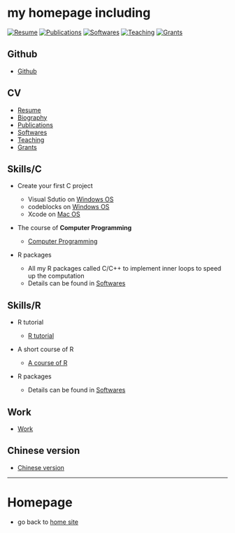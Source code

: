 
# my homepage including 
[![Resume](https://img.shields.io/badge/简历-Resume-ye.svg)](https://xliusufe.gitee.io/post/resume)
[![Publications](https://img.shields.io/badge/论文-Publications-yellow.svg)](https://xliusufe.gitee.io/post/publications)
[![Softwares](https://img.shields.io/badge/软件-Softwares-red.svg)](https://xliusufe.gitee.io/post/softwares)
[![Teaching](https://img.shields.io/badge/教学-Teaching-green.svg)](https://xliusufe.gitee.io/post/teaching)
[![Grants](https://img.shields.io/badge/项目-Grants-blue.svg)](https://xliusufe.gitee.io/post/grants)

## Github
- [Github](https://xliusufe.github.io/)

## CV
  - [Resume](https://xliusufe.github.io/resume)
  - [Biography](https://xliusufe.github.io/post/biography)
  - [Publications](https://xliusufe.github.io/post/publications)
  - [Softwares](https://xliusufe.github.io/post/softwares)
  - [Teaching](https://xliusufe.github.io/post/teaching)
  - [Grants](https://xliusufe.github.io/post/grants)
  
## Skills/C

- Create your first C project
  - Visual Sdutio on [Windows OS](https://xliusufe.github.io/cp/createFirstProject_windows.pdf)
  - codeblocks on [Windows OS](https://xliusufe.github.io/cp/createFirstProject_codeblocks.pdf)
  - Xcode on [Mac OS](https://xliusufe.github.io/cp/createFirstProject_mac.pdf)

- The course of **Computer Programming**
  - [Computer Programming](https://xliusufe.github.io/post/contents2c)
  
- R packages  
  - All my R packages called C/C++ to implement inner loops to speed up the computation
  - Details can be found in [Softwares](https://xliusufe.github.io/post/softwares)
  

## Skills/R  

- R tutorial
  - [R tutorial](https://xliusufe.github.io/rp/factorial.html)

- A short course of R
  - [A course of R](https://xliusufe.github.io/post/contents2r)
  
- R packages  
  - Details can be found in [Softwares](https://xliusufe.github.io/post/softwares)
  
## Work
- [Work](http://ssm.shufe.edu.cn/ce/8d/c714a118413/page.htm)

## Chinese version
- [Chinese version](https://xliusufe.gitee.io/)

---  
# Homepage
- go back to [home site](https://xliusufe.github.io/)
